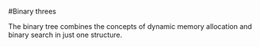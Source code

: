 #Binary threes


The binary tree combines the concepts of dynamic memory allocation and binary search in just one structure.

